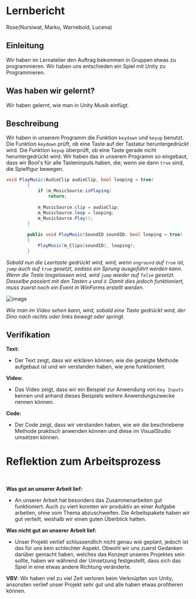 # Lernbericht

Rose(Nursiwat, Marku, Warnebold, Lucena)
## Einleitung

Wir haben im Lernatelier den Auftrag bekommen in Gruppen etwas zu programmieren. Wir haben uns entschieden ein Spiel mit Unity zu Programmieren.

## Was haben wir gelernt?
Wir haben gelernt, wie man in Unity Musik einfügt.
## Beschreibung
Wir haben in unserem Programm die Funktion `keydown` und `keyup` benutzt.
Die Funktion `keydown` prüft, ob eine Taste auf der Tastatur heruntergedrückt wird. Die Funktion `keyup` überprüft, ob eine Taste gerade nicht heruntergedrückt wird. Wir haben das in unserem Programm so eingebaut, dass wir Bool's für alle Tasteninputs haben, die, wenn sie dann `true` sind, die Spielfigur bewegen.
```C#
void PlayMusic(AudioClip audioClip, bool looping = true)
        {
            if (m_MusicSource.isPlaying)
                return;
           
            m_MusicSource.clip = audioClip;
            m_MusicSource.loop = looping;
            m_MusicSource.Play();
        }
       
        public void PlayMusic(SoundID soundID, bool looping = true)
        {
            PlayMusic(m_Clips[soundID], looping);
        }
```
_Sobald nun die Leertaste gedrückt wird, wird, wenn `onground` auf `true` ist, `jump` auch auf `true` gesetzt, sodass ein Sprung ausgeführt werden kann. Wenn die Taste losgelassen wird, wird `jump` wieder auf `false` gesetzt. Dasselbe passiert mit den Tasten `a` und `d`._
_Damit dies jedoch funktioniert, muss zuerst noch ein Event in WinForms erstellt werden._

![image](https://user-images.githubusercontent.com/110893302/229719745-94e1558f-0d89-46dd-95a8-0507a8412661.png)


_Wie man im Video sehen kann, wird, sobald eine Taste gedrückt wird, der Dino nach rechts oder links bewegt oder springt._

## Verifikation

**Text:**  
* Der Text zeigt, dass wir erklären können, wie die gezeigte Methode aufgebaut ist und wir verstanden haben, wie jene funktioniert.

**Video:**  
* Das Video zeigt, dass wir ein Beispiel zur Anwendung von `Key Inputs` kennen und anhand dieses Beispiels weitere Anwendungszwecke nennen können.

**Code:**  
* Der Code zeigt, dass wir verstanden haben, wie wir die beschriebene Methode praktisch anwenden können und diese im VisualStudio umsetzen können.

# Reflektion zum Arbeitsprozess

 

**Was gut an unserer Arbeit lief:**

* An unserer Arbeit hat besonders das Zusammenarbeiten gut funktioniert. Auch zu viert konnten wir produktiv an einer Aufgabe arbeiten, ohne vom Thema abzuschweifen. Die Arbeitspakete haben wir gut verteilt, weshalb wir einen guten Überblick hatten.


**Was nicht gut an unserer Arbeit lief:**

* Unser Projekt verlief schlussendlich nicht genau wie geplant, jedoch ist das für uns kein schlechter Aspekt. Obwohl wir uns zuerst Gedanken darüber gemacht haben, welches das Konzept unseres Projektes sein sollte, haben wir während der Umsetzung festgestellt, dass sich das Spiel in eine etwas andere Richtung veränderte.


**VBV**: Wir haben viel zu viel Zeit verloren beim Verknüpfen von Unity, ansonsten verlief unser Projekt sehr gut und alle haben etwas profitieren können.

